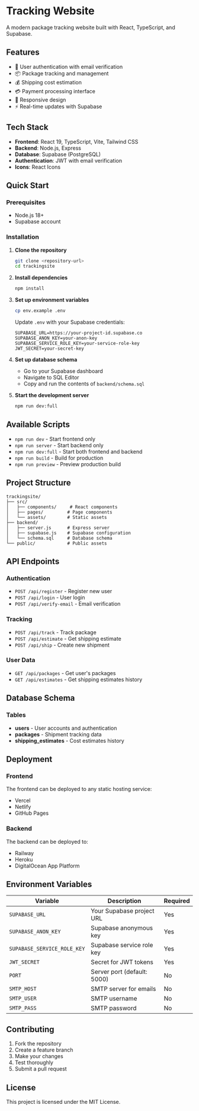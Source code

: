 # Tracking Website

A modern package tracking website built with React, TypeScript, and Supabase.

## Features

- 🔐 User authentication with email verification
- 📦 Package tracking and management
- 💰 Shipping cost estimation
- 💳 Payment processing interface
- 📱 Responsive design
- ⚡ Real-time updates with Supabase

## Tech Stack

- **Frontend**: React 19, TypeScript, Vite, Tailwind CSS
- **Backend**: Node.js, Express
- **Database**: Supabase (PostgreSQL)
- **Authentication**: JWT with email verification
- **Icons**: React Icons

## Quick Start

### Prerequisites

- Node.js 18+ 
- Supabase account

### Installation

1. **Clone the repository**
   ```bash
   git clone <repository-url>
   cd trackingsite
   ```

2. **Install dependencies**
   ```bash
   npm install
   ```

3. **Set up environment variables**
   ```bash
   cp env.example .env
   ```
   
   Update `.env` with your Supabase credentials:
   ```env
   SUPABASE_URL=https://your-project-id.supabase.co
   SUPABASE_ANON_KEY=your-anon-key
   SUPABASE_SERVICE_ROLE_KEY=your-service-role-key
   JWT_SECRET=your-secret-key
   ```

4. **Set up database schema**
   - Go to your Supabase dashboard
   - Navigate to SQL Editor
   - Copy and run the contents of `backend/schema.sql`

5. **Start the development server**
   ```bash
   npm run dev:full
   ```

## Available Scripts

- `npm run dev` - Start frontend only
- `npm run server` - Start backend only
- `npm run dev:full` - Start both frontend and backend
- `npm run build` - Build for production
- `npm run preview` - Preview production build

## Project Structure

```
trackingsite/
├── src/
│   ├── components/     # React components
│   ├── pages/         # Page components
│   └── assets/        # Static assets
├── backend/
│   ├── server.js      # Express server
│   ├── supabase.js    # Supabase configuration
│   └── schema.sql     # Database schema
└── public/            # Public assets
```

## API Endpoints

### Authentication
- `POST /api/register` - Register new user
- `POST /api/login` - User login
- `POST /api/verify-email` - Email verification

### Tracking
- `POST /api/track` - Track package
- `POST /api/estimate` - Get shipping estimate
- `POST /api/ship` - Create new shipment

### User Data
- `GET /api/packages` - Get user's packages
- `GET /api/estimates` - Get shipping estimates history

## Database Schema

### Tables
- **users** - User accounts and authentication
- **packages** - Shipment tracking data
- **shipping_estimates** - Cost estimates history

## Deployment

### Frontend
The frontend can be deployed to any static hosting service:
- Vercel
- Netlify
- GitHub Pages

### Backend
The backend can be deployed to:
- Railway
- Heroku
- DigitalOcean App Platform

## Environment Variables

| Variable | Description | Required |
|----------|-------------|----------|
| `SUPABASE_URL` | Your Supabase project URL | Yes |
| `SUPABASE_ANON_KEY` | Supabase anonymous key | Yes |
| `SUPABASE_SERVICE_ROLE_KEY` | Supabase service role key | Yes |
| `JWT_SECRET` | Secret for JWT tokens | Yes |
| `PORT` | Server port (default: 5000) | No |
| `SMTP_HOST` | SMTP server for emails | No |
| `SMTP_USER` | SMTP username | No |
| `SMTP_PASS` | SMTP password | No |

## Contributing

1. Fork the repository
2. Create a feature branch
3. Make your changes
4. Test thoroughly
5. Submit a pull request

## License

This project is licensed under the MIT License.
